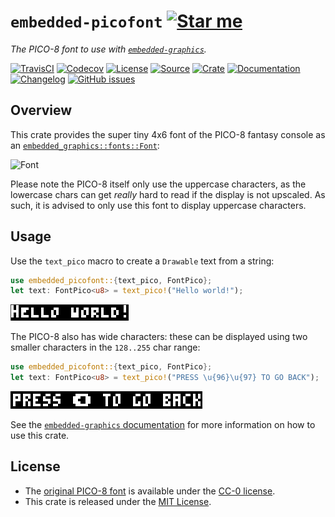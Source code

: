 # `embedded-picofont` [![Star me](https://img.shields.io/github/stars/althonos/embedded-picofont.svg?style=social&label=Star&maxAge=3600)](https://github.com/althonos/embedded-picofont/stargazers)

*The PICO-8 font to use with [`embedded-graphics`](https://docs.rs/embedded-graphics).*

[![TravisCI](https://img.shields.io/travis/althonos/embedded-picofont/master.svg?maxAge=600&style=flat-square)](https://travis-ci.org/althonos/embedded-picofont/branches)
[![Codecov](https://img.shields.io/codecov/c/gh/althonos/embedded-picofont/master.svg?style=flat-square&maxAge=600)](https://codecov.io/gh/althonos/embedded-picofont)
[![License](https://img.shields.io/badge/license-MIT-blue.svg?style=flat-square&maxAge=2678400)](https://choosealicense.com/licenses/mit/)
[![Source](https://img.shields.io/badge/source-GitHub-303030.svg?maxAge=2678400&style=flat-square)](https://github.com/althonos/embedded-picofont)
[![Crate](https://img.shields.io/crates/v/embedded-picofont.svg?maxAge=600&style=flat-square)](https://crates.io/crates/embedded-picofont)
[![Documentation](https://img.shields.io/badge/docs.rs-latest-4d76ae.svg?maxAge=2678400&style=flat-square)](https://docs.rs/embedded-picofont)
[![Changelog](https://img.shields.io/badge/keep%20a-changelog-8A0707.svg?maxAge=2678400&style=flat-square)](https://github.com/althonos/embedded-picofont/blob/master/CHANGELOG.md)
[![GitHub issues](https://img.shields.io/github/issues/althonos/embedded-picofont.svg?style=flat-square)](https://github.com/althonos/embedded-picofont/issues)

## Overview

This crate provides the super tiny 4x6 font of the PICO-8 fantasy console as
an [`embedded_graphics::fonts::Font`](https://docs.rs/embedded-graphics/0.5.1/embedded_graphics/fonts/trait.Font.html):

![Font](https://www.lexaloffle.com/gfx/pico8_font.png)

Please note the PICO-8 itself only use the uppercase characters, as the lowercase
chars can get *really* hard to read if the display is not upscaled. As such, it
is advised to only use this font to display uppercase characters.

## Usage

Use the `text_pico` macro to create a `Drawable` text from a string:
```rust
use embedded_picofont::{text_pico, FontPico};
let text: FontPico<u8> = text_pico!("Hello world!");
```
![Hello world](https://github.com/althonos/embedded-picofont/raw/master/static/helloworld.png)

The PICO-8 also has wide characters: these can be displayed using two smaller
characters in the `128..255` char range:
```rust
use embedded_picofont::{text_pico, FontPico};
let text: FontPico<u8> = text_pico!("PRESS \u{96}\u{97} TO GO BACK");
```
![Press left to go back](https://github.com/althonos/embedded-picofont/raw/master/static/goback.png)

See the [`embedded-graphics` documentation](https://docs.rs/embedded-graphics/)
for more information on how to use this crate.

## License

* The [original PICO-8 font](https://www.lexaloffle.com/pico-8.php?page=faq)
  is available under the [CC-0 license](https://creativecommons.org/share-your-work/public-domain/cc0/).
* This crate is released under the [MIT License](https://opensource.org/licenses/mit-license.php).
